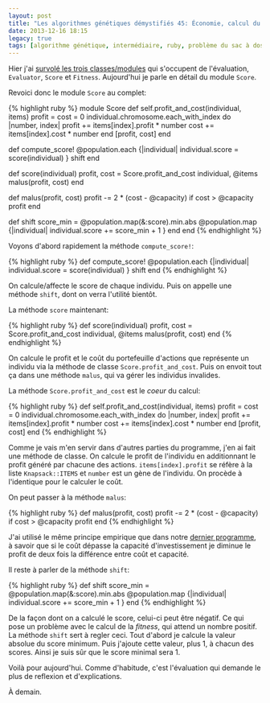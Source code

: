 ```yaml
---
layout: post
title: "Les algorithmes génétiques démystifiés 45: Économie, calcul du score"
date: 2013-12-16 18:15
legacy: true
tags: [algorithme génétique, intermédiaire, ruby, problème du sac à dos, économie, investissement]
---
```




Hier j'ai [survolé les trois classes/modules](http://lkdjiin.github.io/blog/2013/12/15/les-algorithmes-genetiques-demystifies-44-economie/) qui s'occupent de l'évaluation,
`Evaluator`, `Score` et `Fitness`. Aujourd'hui je parle en détail du
module `Score`.

<!-- more -->

Revoici donc le module `Score` au complet:

{% highlight ruby %}
module Score
  def self.profit_and_cost(individual, items)
    profit = cost = 0
    individual.chromosome.each_with_index do |number, index|
      profit += items[index].profit * number
      cost += items[index].cost * number
    end
    [profit, cost]
  end

  def compute_score!
    @population.each {|individual| individual.score = score(individual) }
    shift
  end

  def score(individual)
    profit, cost = Score.profit_and_cost individual, @items
    malus(profit, cost)
  end

  def malus(profit, cost)
    profit -= 2 * (cost - @capacity) if cost > @capacity
    profit
  end

  def shift
    score_min = @population.map(&:score).min.abs
    @population.map {|individual| individual.score += score_min + 1 }
  end
end
{% endhighlight %}

Voyons d'abord rapidement la méthode `compute_score!`:

{% highlight ruby %}
  def compute_score!
    @population.each {|individual| individual.score = score(individual) }
    shift
  end
{% endhighlight %}

On calcule/affecte le score de chaque individu. Puis on appelle une méthode
`shift`, dont on verra l'utilité bientôt.

La méthode `score` maintenant:

{% highlight ruby %}
  def score(individual)
    profit, cost = Score.profit_and_cost individual, @items
    malus(profit, cost)
  end
{% endhighlight %}

On calcule le profit et le coût du portefeuille d'actions que représente
un individu via la méthode de classe `Score.profit_and_cost`. Puis on envoit
tout ça dans une méthode `malus`, qui va gérer les individus invalides.

La méthode `Score.profit_and_cost` est le *coeur* du calcul:

{% highlight ruby %}
  def self.profit_and_cost(individual, items)
    profit = cost = 0
    individual.chromosome.each_with_index do |number, index|
      profit += items[index].profit * number
      cost += items[index].cost * number
    end
    [profit, cost]
  end
{% endhighlight %}

Comme je vais m'en servir dans d'autres parties du programme, j'en ai fait
une méthode de classe. On calcule le profit de l'individu en additionnant
le profit généré par chacune des actions. `items[index].profit` se
réfère à la liste `Knapsack::ITEMS` et `number` est un gène de l'individu.
On procède à l'identique pour le calculer le coût.

On peut passer à la méthode `malus`:

{% highlight ruby %}
  def malus(profit, cost)
    profit -= 2 * (cost - @capacity) if cost > @capacity
    profit
  end
{% endhighlight %}

J'ai utilisé le même principe empirique que dans notre
[dernier programme](http://lkdjiin.github.io/blog/2013/11/19/les-algorithmes-genetiques-demystifies-41-les-individus-invalides/),
à savoir que si le coût dépasse la capacité d'investissement
je diminue le profit de deux fois la différence entre coût
et capacité.

Il reste à parler de la méthode `shift`:

{% highlight ruby %}
  def shift
    score_min = @population.map(&:score).min.abs
    @population.map {|individual| individual.score += score_min + 1 }
  end
{% endhighlight %}

De la façon dont on a calculé le score, celui-ci peut être négatif. Ce
qui pose un problème avec le calcul de la *fitness*, qui attend un
nombre positif. La méthode `shift` sert à regler ceci.
Tout d'abord je calcule la valeur absolue du score minimum. Puis j'ajoute
cette valeur, plus 1, à chacun des scores. Ainsi je suis sûr que le score
minimal sera 1.

Voilà pour aujourd'hui. Comme d'habitude, c'est l'évaluation qui demande
le plus de reflexion et d'explications.





À demain.


